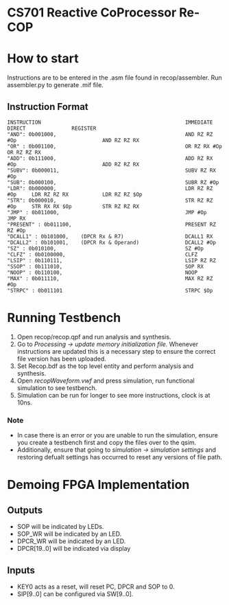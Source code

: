 # CS701 Reactive CoProcessor Re-COP
# How to start
Instructions are to be entered in the .asm file found in recop/assembler. Run assembler.py to generate .mif file.

## Instruction Format

    INSTRUCTION                                               IMMEDIATE            DIRECT               REGISTER
    "AND": 0b001000,                                          AND RZ RZ #Op                            AND RZ RZ RX
    "OR" : 0b001100,                                          OR RZ RX #Op                             OR RZ RZ RX
    "ADD": 0b111000,                                          ADD RZ RX #Op                            ADD RZ RZ RX
    "SUBV": 0b000011,                                         SUBV RZ RX #Op 
    "SUB": 0b000100,                                          SUBR RZ #Op
    "LDR": 0b000000,                                          LDR RZ RZ #Op     LDR RZ RZ RX           LDR RZ RZ $Op
    "STR": 0b000010,                                          STR RZ RZ #Op     STR RX RX $Op          STR RZ RZ RX
    "JMP" : 0b011000,                                         JMP #Op                                  JMP RX 
    "PRESENT" : 0b011100,                                     PRESENT RZ RZ #Op 
    "DCALL1" : 0b101000,    (DPCR Rx & R7)                    DCALL1 RX         
    "DCALL2" : 0b101001,    (DPCR Rx & Operand)               DCALL2 #Op        
    "SZ" : 0b010100,                                          SZ #Op            
    "CLFZ" : 0b0100000,                                       CLFZ
    "LSIP" : 0b110111,                                        LSIP RZ RZ
    "SSOP" : 0b111010,                                        SOP RX
    "NOOP" : 0b110100,                                        NOOP
    "MAX" : 0b011110,                                         MAX RZ RZ #Op
    "STRPC" : 0b011101                                        STRPC $Op

# Running Testbench
1. Open recop/recop.qpf and run analysis and synthesis. 
2. Go to _Processing -> update memory initialization file._ Whenever instructions are updated this is a necessary step to ensure the correct file version has been uploaded.
3. Set Recop.bdf as the top level entity and perform analysis and synthesis. 
4. Open _recopWaveform.vwf_ and press simulation, run functional simulation to see testbench. 
5. Simulation can be run for longer to see more instructions, clock is at 10ns.


### Note
* In case there is an error or you are unable to run the simulation, ensure you create a testbench first and copy the files over to the qsim.
* Additionally, ensure that going to _simulation -> simulation settings_ and restoring defualt settings has occurred to reset any versions of file path.

# Demoing FPGA Implementation
## Outputs
- SOP will be indicated by LEDs. 
- SOP_WR will be indicated by an LED.
- DPCR_WR will be indicated by an LED.
- DPCR[19..0] will be indicated via display

## Inputs
- KEY0 acts as a reset, will reset PC, DPCR and SOP to 0.
- SIP[9..0] can be configured via SW[9..0].

